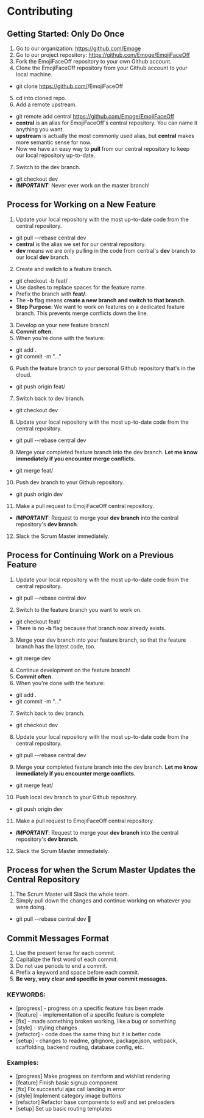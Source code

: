 # Contributing

## Getting Started: Only Do Once ##
1. Go to our organization: https://github.com/Emoge
2. Go to our project repository: https://github.com/Emoge/EmojiFaceOff
3. Fork the EmojiFaceOff repository to your own Github account.
4. Clone the EmojiFaceOff repository from your Github account to your local machine.
  - git clone https://github.com/<your-github-username>/EmojiFaceOff
5. cd into cloned repo.
6. Add a remote upstream. 
  - git remote add central https://github.com/Emoge/EmojiFaceOff
  - **central** is an alias for EmojiFaceOff's central repository. You can name it anything you want. 
  - **upstream** is actually the most commonly used alias, but **central** makes more semantic sense for now.
  - Now we have an easy way to **pull** from our central repository to keep our local repository up-to-date.
7. Switch to the dev branch.
  - git checkout dev
  - ***IMPORTANT***: Never ever work on the master branch!

## Process for Working on a New Feature ##
1. Update your local repository with the most up-to-date code from the central repository.
  - git pull --rebase central dev
  - **central** is the alias we set for our central repository.
  - **dev** means we are only pulling in the code from central's **dev** branch to our local **dev** branch. 
2. Create and switch to a feature branch.
  - git checkout -b feat/<feature-name>
  - Use dashes to replace spaces for the feature name.
  - Prefix the branch with **feat/**.
  - The **-b** flag means **create a new branch and switch to that branch**.
  - **Step Purpose**: We want to work on features on a dedicated feature branch. This prevents merge conflicts down the line.
3. Develop on your new feature branch!
4. **Commit often.**
5. When you're done with the feature:
  - git add .
  - git commit -m "..."
6. Push the feature branch to your personal Github repository that's in the cloud.
  - git push origin feat/<feature-name>
7. Switch back to dev branch.
  - git checkout dev
8. Update your local repository with the most up-to-date code from the central repository.
  - git pull --rebase central dev
9. Merge your completed feature branch into the dev branch. **Let me know immediately if you encounter merge conflicts.**
  - git merge feat/<feature-name>
10. Push dev branch to your Github repository.
  - git push origin dev
11. Make a pull request to EmojiFaceOff central repository.
  - ***IMPORTANT***: Request to merge your **dev branch** into the central repository's **dev branch**.
12. Slack the Scrum Master immediately.

## Process for Continuing Work on a Previous Feature ##
1. Update your local repository with the most up-to-date code from the central repository.
  - git pull --rebase central dev
2. Switch to the feature branch you want to work on.
  - git checkout feat/<feature-name>
  - There is no **-b** flag because that branch now already exists.
3. Merge your dev branch into your feature branch, so that the feature branch has the latest code, too.
  - git merge dev
4. Continue development on the feature branch!
5. **Commit often.**
6. When you're done with the feature:
  - git add .
  - git commit -m "..."
7. Switch back to dev branch.
  - git checkout dev
8. Update your local repository with the most up-to-date code from the central repository.
  - git pull --rebase central dev
9. Merge your completed feature branch into the dev branch. **Let me know immediately if you encounter merge conflicts.**
  - git merge feat/<feature-name>
10. Push local dev branch to your Github repository.
  - git push origin dev
11. Make a pull request to EmojiFaceOff central repository.
  - ***IMPORTANT***: Request to merge your **dev branch** into the central repository's **dev branch**.
12. Slack the Scrum Master immediately.

## Process for when the Scrum Master Updates the Central Repository ##
1. The Scrum Master will Slack the whole team.
2. Simply pull down the changes and continue working on whatever you were doing.
  - git pull --rebase central dev

## Commit Messages Format ##
1. Use the present tense for each commit.
2. Capitalize the first word of each commit.
3. Do not use periods to end a commit.
4. Prefix a keyword and space before each commit. 
4. **Be very, very clear and specific in your commit messages.**

### KEYWORDS: ###
- [progress] - progress on a specific feature has been made
- [feature] - implementation of a specific feature is complete
- [fix] - made something broken working, like a bug or something
- [style] - styling changes
- [refactor] - code does the same thing but it is better code
- [setup] - changes to readme, gitignore, package.json, webpack, scaffolding, backend routing, database config, etc.

### Examples: ###
- [progress] Make progress on itemform and wishlist rendering
- [feature] Finish basic signup component
- [fix] Fix successful ajax call landing in error
- [style] Implement category image buttons
- [refactor] Refactor base components to es6 and set preloaders
- [setup] Set up basic routing templates